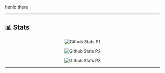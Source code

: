 <!--
**yyewolf/yyewolf** is a ✨ _special_ ✨ repository because its `README.md` (this file) appears on your GitHub profile.

-->

henlo there

---

## 📊 Stats

<div class="stats" align="center">

![Github Stats P1](https://grs.yewolf.fr/?username=yyewolf&card_width=500px&theme=gruvbox&show_icons=true&show=prs_merged&hide_border=true&count_private=true&include_all_commits=true)

![Github Stats P2](https://github-readme-streak-stats.herokuapp.com/?user=yyewolf&card_width=500px&theme=gruvbox&hide_border=true)

![Github Stats P3](https://grs.yewolf.fr/top-langs?username=yyewolf&theme=gruvbox&card_width=500px&show_icons=true&hide_border=true&layout=compact&exclude_repo=malware2023,amio2023)

</div>

---
